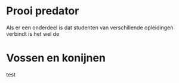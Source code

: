 # Prooi predator #

Als er een onderdeel is dat studenten van verschillende opleidingen verbindt is het wel de 

# Vossen en konijnen

test


	
	
